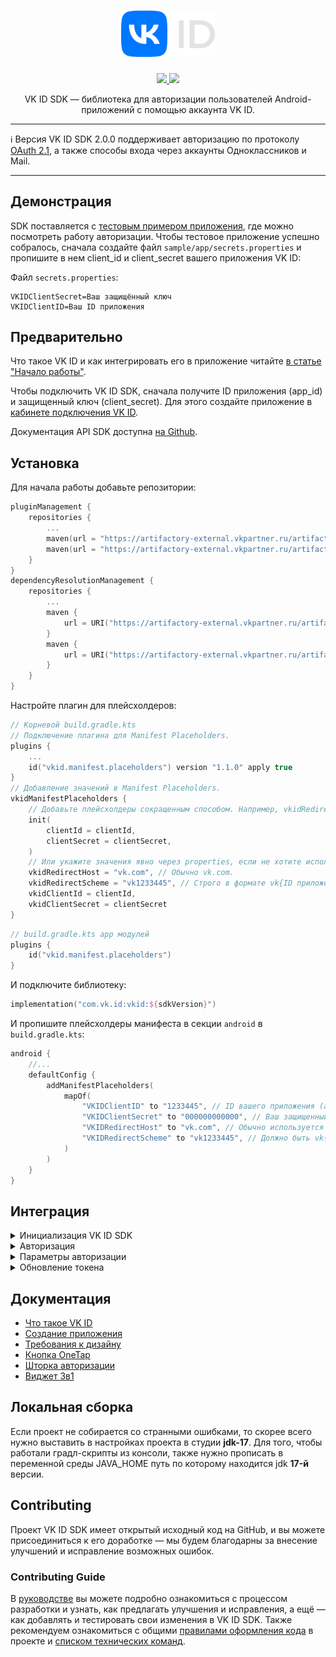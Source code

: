 <div align="center">
  <h1 align="center">
    <img src="logo.svg" width="150" alt="VK ID SDK Logo">
  </h1>
  <p align="center">
    <a href="LICENSE">
      <img src="https://img.shields.io/npm/l/@vkid/sdk?maxAge=3600">
    </a>
    <a href="https://artifactory-external.vkpartner.ru/ui/native/vkid-sdk-android/com/vk/id/">
        <img src="https://img.shields.io/maven-metadata/v?metadataUrl=https%3A%2F%2Fartifactory-external.vkpartner.ru%2Fartifactory%2Fvkid-sdk-android%2Fcom%2Fvk%2Fid%2Fvkid%2Fmaven-metadata.xml"/>
    </a>
  </p>
  <p align="center">
    VK ID SDK — библиотека для авторизации пользователей Android-приложений с помощью аккаунта VK ID.
  </p>
</div>

---

:information_source: Версия VK ID SDK 2.0.0 поддерживает авторизацию по
протоколу [OAuth 2.1](https://datatracker.ietf.org/doc/html/draft-ietf-oauth-v2-1-10), а также способы входа через аккаунты Одноклассников и Mail.

---

## Демонстрация

SDK поставляется с [тестовым примером приложения](sample/app), где можно посмотреть работу авторизации.
Чтобы тестовое приложение успешно собралось, сначала создайте файл `sample/app/secrets.properties` и пропишите в нем client_id и client_secret вашего
приложения VK ID:

Файл `secrets.properties`:

```
VKIDClientSecret=Ваш защищённый ключ
VKIDClientID=Ваш ID приложения
```

## Предварительно

Что такое VK ID и как интегрировать его в приложение
читайте [в статье "Начало работы"](https://id.vk.com/about/business/go/docs/ru/vkid/latest/vk-id/connection/android/install).

Чтобы подключить VK ID SDK, сначала получите ID приложения (app_id) и защищенный ключ (client_secret). Для этого создайте приложение
в [кабинете подключения VK ID](https://id.vk.com/business/go).

Документация API SDK доступна [на Github](https://vkcom.github.io/vkid-android-sdk/).

## Установка

Для начала работы добавьте репозитории:

```kotlin
pluginManagement {
    repositories {
        ...
        maven(url = "https://artifactory-external.vkpartner.ru/artifactory/vkid-sdk-android/")
        maven(url = "https://artifactory-external.vkpartner.ru/artifactory/maven/")
    }
}
dependencyResolutionManagement {
    repositories {
        ...
        maven {
            url = URI("https://artifactory-external.vkpartner.ru/artifactory/vkid-sdk-android/")
        }
        maven {
            url = URI("https://artifactory-external.vkpartner.ru/artifactory/maven/")
        }
    }
}
```

Настройте плагин для плейсхолдеров:

```kotlin
// Корневой build.gradle.kts
// Подключение плагина для Manifest Placeholders.
plugins {
    ...
    id("vkid.manifest.placeholders") version "1.1.0" apply true
}
// Добавление значений в Manifest Placeholders.
vkidManifestPlaceholders {
    // Добавьте плейсхолдеры сокращенным способом. Например, vkidRedirectHost будет "vk.com", а vkidRedirectScheme будет "vk$clientId".
    init(
        clientId = clientId,
        clientSecret = clientSecret,
    )
    // Или укажите значения явно через properties, если не хотите использовать плейсхолдеры.
    vkidRedirectHost = "vk.com", // Обычно vk.com.
    vkidRedirectScheme = "vk1233445", // Строго в формате vk{ID приложения}.
    vkidClientId = clientId,
    vkidClientSecret = clientSecret
}
```

```kotlin
// build.gradle.kts app модулей
plugins {
    id("vkid.manifest.placeholders")
}
```

И подключите библиотеку:

```kotlin
implementation("com.vk.id:vkid:${sdkVersion}")
```

И пропишите плейсхолдеры манифеста в секции `android` в `build.gradle.kts`:

```kotlin
android {
    //...
    defaultConfig {
        addManifestPlaceholders(
            mapOf(
                "VKIDClientID" to "1233445", // ID вашего приложения (app_id).
                "VKIDClientSecret" to "000000000000", // Ваш защищенный ключ (client_secret).
                "VKIDRedirectHost" to "vk.com", // Обычно используется vk.com.
                "VKIDRedirectScheme" to "vk1233445", // Должно быть vk{ID приложения}.
            )
        )
    }
}
```

## Интеграция

<details>
<summary>Инициализация VK ID SDK</summary>
Инициализируйте работу VK ID SDK через объект `VKID`.

```kotlin
// В Application
fun onCreate() {
    super.onCreate()
    VKID.init(this)
}
```
</details>
<details>
<summary>Авторизация</summary>
Результат авторизации передается в коллбэк `VKIDAuthCallback`, поэтому его нужно объявить:

```kotlin
private val vkAuthCallback = object : VKIDAuthCallback {
    override fun onAuth(accessToken: AccessToken) {     
        val token = accessToken.token
        //...
    }

    override fun onFail(fail: VKIDAuthFail) {
        when (fail) {
            is VKIDAuthFail.Canceled -> { /*...*/ }
            else -> {
                //...
            }
        }
    }

}

```
Авторизация запускается с помощью метода authorize(), у которого есть два варианта вызова:
```kotlin
viewModelScope.launch {
    VKID.instance.authorize(vkAuthCallback)
}
```

или с передачей LifecycleOwner:

```kotlin
VKID.instance.authorize(this@MainActivity, vkAuthCallback) // Первый параметр LifecycleOwner, например активити.
```
</details>

<details>
<summary>Параметры aвторизации</summary>

Вы можете передать дополнительные параметры авторизации с помощью вспомогаельной билдер-функции:

```kotlin
VKID.instance.authorize(
    callback = vkAuthCallback,
    params = VKIDAuthParams {
        scopes = setOf("status", "email")
    }
)
```
</details>

<details>
<summary>Обновление токена</summary>

Токен живет ограниченное количество времени, при получении ошибки от апи обновите его:

```kotlin
viewModelScope.launch {
    VKID.instance.refreshToken(
        callback = object : VKIDRefreshTokenCallback {
            override fun onSuccess(token: AccessToken) {
                // Использование token
            }
            override fun onFail(fail: VKIDRefreshTokenFail) {
                when (fail) {
                    is FailedApiCall -> fail.description // Использование текста ошибки
                    is RefreshTokenExpired -> fail // Это означает, что нужно пройти авторизацию заново
                    is Unauthorized -> fail // Пользователь понимает, что сначала нужно авторизоваться
                }
            }
        }
    )
}
```

Также есть версия с передачей LifecycleOwner:

```kotlin
VKID.instance.refreshToken(
    lifecycleOwner = MainActivity@ this,
    callback = ... // такой же, как в suspend версии
)
```
</details>

## Документация

- [Что такое VK ID](https://id.vk.com/about/business/go/docs/ru/vkid/latest/vk-id/intro/start-page)
- [Создание приложения](https://id.vk.com/about/business/go/docs/ru/vkid/latest/vk-id/connection/create-application)
- [Требования к дизайну](https://id.vk.com/about/business/go/docs/ru/vkid/latest/vk-id/connection/guidelines/design-rules-oauth)
- [Кнопка OneTap](https://id.vk.com/about/business/go/docs/ru/vkid/latest/vk-id/connection/elements/onetap-button/onetap-android)
- [Шторка авторизации](https://id.vk.com/about/business/go/docs/ru/vkid/latest/vk-id/connection/elements/onetap-drawer/floating-onetap-android)
- [Виджет 3в1](https://id.vk.com/about/business/go/docs/ru/vkid/latest/vk-id/connection/elements/widget-3-1/three-in-one-android)

## Локальная сборка

Если проект не собирается со странными ошибками, то скореe всего нужно выставить в настройках проекта в студии **jdk-17**. Для того, чтобы работали
градл-скрипты из консоли, также нужно прописать в переменной среды JAVA_HOME путь по которому находится jdk **17-й** версии.

## Contributing

Проект VK ID SDK имеет открытый исходный код на GitHub, и вы можете присоединиться к его доработке — мы будем благодарны за внесение улучшений и
исправление возможных ошибок.

### Contributing Guide

В [руководстве](CONTRIBUTING.md) вы можете подробно ознакомиться с процессом разработки и узнать, как предлагать улучшения и исправления, а ещё — как
добавлять и тестировать свои изменения в VK ID SDK.
Также рекомендуем ознакомиться с общими [правилами оформления кода](CODE_STYLE.md) в проекте и [списком технических команд](TECHNICAL_COMMANDS.md).
